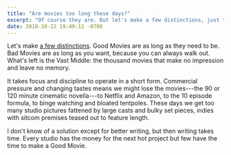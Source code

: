 ```yaml
---
title: "Are movies too long these days?"
excerpt: "Of course they are. But let's make a few distinctions, just the same."
date: 2018-10-22 19:49:12 -0700
---
```


Let's make [a few distinctions](https://www.indiewire.com/2018/10/should-movies-be-shorter-1202014312/). Good Movies are as long as they need to be. Bad Movies are as long as you want, because you can always walk out. What's left is the Vast Middle: the thousand movies that make no impression and leave no memory.

It takes focus and discipline to operate in a short form. Commercial pressure and changing tastes means we might lose the movies---the 90 or 120 minute cinematic novella---to Netflix and Amazon, to the 10 episode formula, to binge watching and bloated tentpoles. These days we get too many studio pictures fattened by large casts and bulky set pieces, indies with sitcom premises teased out to feature length.

I don't know of a solution except for better writing, but then writing takes time. Every studio has the money for the next hot project but few have the time to make a Good Movie.
